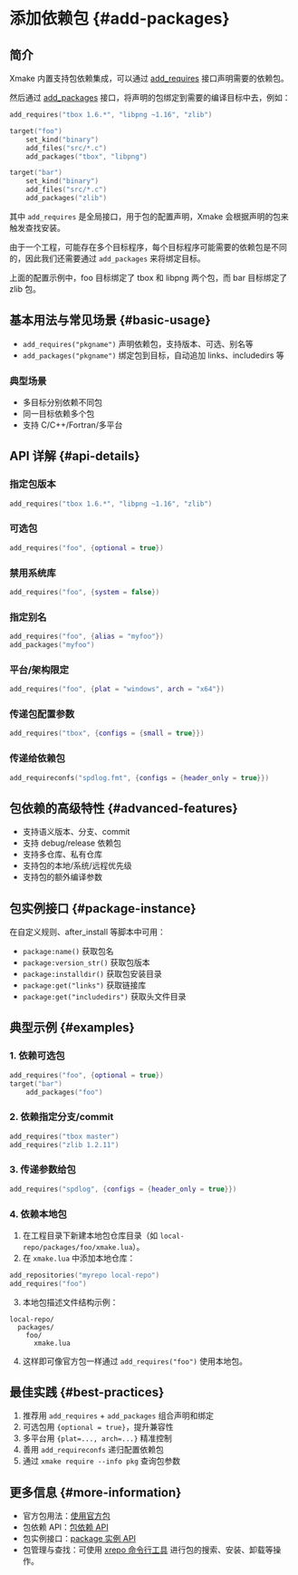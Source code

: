 # 添加依赖包 {#add-packages}

## 简介

Xmake 内置支持包依赖集成，可以通过 [add_requires](/zh/api/description/global-interfaces.html#add-requires) 接口声明需要的依赖包。

然后通过 [add_packages](/zh/api/description/project-target.html#add-packages) 接口，将声明的包绑定到需要的编译目标中去，例如：

```lua [xmake.lua]
add_requires("tbox 1.6.*", "libpng ~1.16", "zlib")

target("foo")
    set_kind("binary")
    add_files("src/*.c")
    add_packages("tbox", "libpng")

target("bar")
    set_kind("binary")
    add_files("src/*.c")
    add_packages("zlib")
```

其中 `add_requires` 是全局接口，用于包的配置声明，Xmake 会根据声明的包来触发查找安装。

由于一个工程，可能存在多个目标程序，每个目标程序可能需要的依赖包是不同的，因此我们还需要通过 `add_packages` 来将绑定目标。

上面的配置示例中，foo 目标绑定了 tbox 和 libpng 两个包，而 bar 目标绑定了 zlib 包。

## 基本用法与常见场景 {#basic-usage}

- `add_requires("pkgname")` 声明依赖包，支持版本、可选、别名等
- `add_packages("pkgname")` 绑定包到目标，自动追加 links、includedirs 等

### 典型场景

- 多目标分别依赖不同包
- 同一目标依赖多个包
- 支持 C/C++/Fortran/多平台

## API 详解 {#api-details}

### 指定包版本

```lua
add_requires("tbox 1.6.*", "libpng ~1.16", "zlib")
```

### 可选包

```lua
add_requires("foo", {optional = true})
```

### 禁用系统库

```lua
add_requires("foo", {system = false})
```

### 指定别名

```lua
add_requires("foo", {alias = "myfoo"})
add_packages("myfoo")
```

### 平台/架构限定

```lua
add_requires("foo", {plat = "windows", arch = "x64"})
```

### 传递包配置参数

```lua
add_requires("tbox", {configs = {small = true}})
```

### 传递给依赖包

```lua
add_requireconfs("spdlog.fmt", {configs = {header_only = true}})
```

## 包依赖的高级特性 {#advanced-features}

- 支持语义版本、分支、commit
- 支持 debug/release 依赖包
- 支持多仓库、私有仓库
- 支持包的本地/系统/远程优先级
- 支持包的额外编译参数

## 包实例接口 {#package-instance}

在自定义规则、after_install 等脚本中可用：

- `package:name()` 获取包名
- `package:version_str()` 获取包版本
- `package:installdir()` 获取包安装目录
- `package:get("links")` 获取链接库
- `package:get("includedirs")` 获取头文件目录

## 典型示例 {#examples}

### 1. 依赖可选包

```lua
add_requires("foo", {optional = true})
target("bar")
    add_packages("foo")
```

### 2. 依赖指定分支/commit

```lua
add_requires("tbox master")
add_requires("zlib 1.2.11")
```

### 3. 传递参数给包

```lua
add_requires("spdlog", {configs = {header_only = true}})
```

### 4. 依赖本地包

1. 在工程目录下新建本地包仓库目录（如 `local-repo/packages/foo/xmake.lua`）。
2. 在 `xmake.lua` 中添加本地仓库：

```lua
add_repositories("myrepo local-repo")
add_requires("foo")
```

3. 本地包描述文件结构示例：

```
local-repo/
  packages/
    foo/
      xmake.lua
```

4. 这样即可像官方包一样通过 `add_requires("foo")` 使用本地包。

## 最佳实践 {#best-practices}

1. 推荐用 `add_requires` + `add_packages` 组合声明和绑定
2. 可选包用 `{optional = true}`，提升兼容性
3. 多平台用 `{plat=..., arch=...}` 精准控制
4. 善用 `add_requireconfs` 递归配置依赖包
5. 通过 `xmake require --info pkg` 查询包参数

## 更多信息 {#more-information}

- 官方包用法：[使用官方包](/zh/guide/package-management/using-official-packages)
- 包依赖 API：[包依赖 API](/zh/api/description/package-dependencies)
- 包实例接口：[package 实例 API](/zh/api/scripts/package-instance)
- 包管理与查找：可使用 [xrepo 命令行工具](/zh/guide/package-management/xrepo-cli) 进行包的搜索、安装、卸载等操作。
